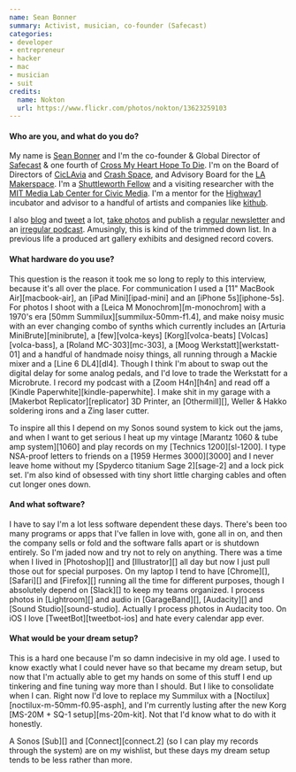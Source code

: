```yaml
---
name: Sean Bonner
summary: Activist, musician, co-founder (Safecast)
categories:
- developer
- entrepreneur
- hacker
- mac
- musician
- suit
credits:
  name: Nokton
  url: https://www.flickr.com/photos/nokton/13623259103
---
```


#### Who are you, and what do you do?

My name is [Sean Bonner](http://seanbonner.com/ "Sean's website.") and I'm the co-founder & Global Director of [Safecast](http://safecast.org/ "A network of sensors and radiation data mapping.") & one fourth of [Cross My Heart Hope To Die](http://cmhhtd.com/ "A band."). I'm on the Board of Directors of [CicLAvia](http://ciclavia.org/ "A group in LA that creates car-free street events.") and [Crash Space](http://crashspace.org/ "A non-profit hacker space in LA."), and Advisory Board for the [LA Makerspace](http://lamakerspace.com/ "A non-profit maker space in LA."). I'm a [Shuttleworth Fellow](https://www.shuttleworthfoundation.org/fellows/sean-bonner/ "Sean's Shuttleworth profile.") and a visiting researcher with the [MIT Media Lab Center for Civic Media](https://civic.mit.edu/ "MIT's Center for Civic Media."). I'm a mentor for the [Highway1](http://highway1.io/ "A hardware incubator.") incubator and advisor to a handful of artists and companies like [kithub](http://kithub.cc/ "Hacker hardware kits.").

I also [blog](http://blog.seanbonner.com/ "Sean's weblog") and [tweet](http://twitter.com/seanbonner/ "Sean's Twitter account.") a lot, [take photos](https://www.flickr.com/photos/seanbonner "Sean's Flickr account.") and publish a [regular newsletter](http://tinyletter.com/seanbonner/ "Sean's newsletter.") and an [irregular podcast](http://vivariot.com/ "Sean and Jesica Gao's tech podcast."). Amusingly, this is kind of the trimmed down list. In a previous life a produced art gallery exhibits and designed record covers.

#### What hardware do you use?

This question is the reason it took me so long to reply to this interview, because it's all over the place. For communication I used a [11" MacBook Air][macbook-air], an [iPad Mini][ipad-mini] and an [iPhone 5s][iphone-5s]. For photos I shoot with a [Leica M Monochrom][m-monochrom] with a 1970's era [50mm Summilux][summilux-50mm-f1.4], and make noisy music with an ever changing combo of synths which currently includes an [Arturia MiniBrute][minibrute], a [few][volca-keys] [Korg][volca-beats] [Volcas][volca-bass], a [Roland MC-303][mc-303], a [Moog Werkstatt][werkstatt-01] and a handful of handmade noisy things, all running through a Mackie mixer and a [Line 6 DL4][dl4]. Though I think I'm about to swap out the digital delay for some analog pedals, and I'd love to trade the Werkstatt for a Microbrute. I record my podcast with a [Zoom H4n][h4n] and read off a [Kindle Paperwhite][kindle-paperwhite]. I make shit in my garage with a [Makerbot Replicator][replicator] 3D Printer, an [Othermill][], Weller & Hakko soldering irons and a Zing laser cutter. 

To inspire all this I depend on my Sonos sound system to kick out the jams, and when I want to get serious I heat up my vintage [Marantz 1060 & tube amp system][1060] and play records on my [Technics 1200][sl-1200]. I type NSA-proof letters to friends on a [1959 Hermes 3000][3000] and I never leave home without my [Spyderco titanium Sage 2][sage-2] and a lock pick set. I'm also kind of obsessed with tiny short little charging cables and often cut longer ones down.

#### And what software?

I have to say I'm a lot less software dependent these days. There's been too many programs or apps that I've fallen in love with, gone all in on, and then the company sells or fold and the software falls apart or is shutdown entirely. So I'm jaded now and try not to rely on anything. There was a time when I lived in [Photoshop][] and [Illustrator][] all day but now I just pull those out for special purposes. On my laptop I tend to have [Chrome][], [Safari][] and [Firefox][] running all the time for different purposes, though I absolutely depend on [Slack][] to keep my teams organized. I process photos in [Lightroom][] and audio in [GarageBand][], [Audacity][] and [Sound Studio][sound-studio]. Actually I process photos in Audacity too. On iOS I love [TweetBot][tweetbot-ios] and hate every calendar app ever.

#### What would be your dream setup?

This is a hard one because I'm so damn indecisive in my old age. I used to know exactly what I could never have so that became my dream setup, but now that I'm actually able to get my hands on some of this stuff I end up tinkering and fine tuning way more than I should. But I like to consolidate when I can. Right now I'd love to replace my Summilux with a [Noctilux][noctilux-m-50mm-f0.95-asph], and I'm currently lusting after the new Korg [MS-20M + SQ-1 setup][ms-20m-kit]. Not that I'd know what to do with it honestly.

A Sonos [Sub][] and [Connect][connect.2] (so I can play my records through the system) are on my wishlist, but these days my dream setup tends to be less rather than more.